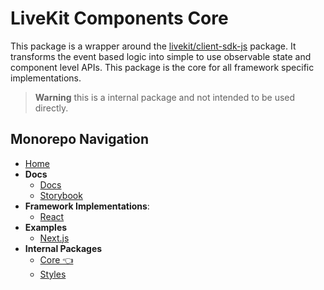 # LiveKit Components **Core**

This package is a wrapper around the [livekit/client-sdk-js](https://github.com/livekit/client-sdk-js) package. It transforms the event based logic into simple to use observable state and component level APIs. This package is the core for all framework specific implementations.

> **Warning** this is a internal package and not intended to be used directly.

<!--NAV_START-->

## Monorepo Navigation

- [Home](/README.md)
- **Docs**
  - [Docs](/docs/alpha-docs/README.md)
  - [Storybook](/docs/storybook/README.md)
- **Framework Implementations**:
  - [React](/packages/react/README.md)
- **Examples**
  - [Next.js](/examples/nextjs/README.md)
- **Internal Packages**
  - [Core 👈](/packages/core/README.md)
  - [Styles](/packages/styles/README.md)

<!--NAV_END-->
